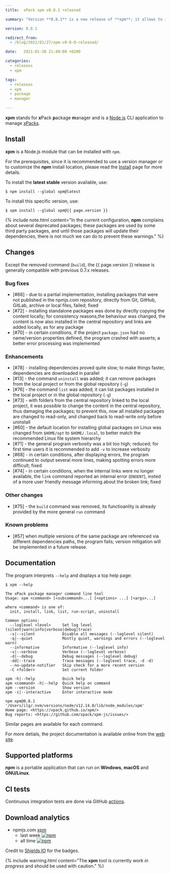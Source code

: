 ```yaml
---
title:  xPack xpm v0.8.1 released

summary: "Version **0.8.1** is a new release of **xpm**; it allows to install xPacks from Git repositories and adds new commands (list, uninstall); it also changes the default repository location on Linux."

version: 0.8.1

redirect_from:
  - /blog/2021/01/27/xpm-v0-8-0-released/

date:   2021-01-30 21:49:00 +0200

categories:
  - releases
  - xpm

tags:
  - releases
  - xpm
  - package
  - manager

---
```


**xpm** stands for **x**Pack **p**ackage **m**anager and is a 
[Node.js](https://nodejs.org/en/) CLI
application to manage
[xPacks](https://xpack.github.io/intro/#but-what-are-xpacks).

## Install

**xpm** is a Node.js module that can be installed with `npm`.

For the prerequisites, since it is recommended
to use a version manager or to customize the **npm** install location,
please read the
[Install](https://xpack.github.io/xpm/install/) page for more details.

To install the **latest stable** version available, use:

```console
$ npm install --global xpm@latest
```

To install this specific version, use:

```console
$ xpm install --global xpm@{{ page.version }}
```

{% include note.html content="In the current configuration,
**npm** complains about several deprecated
packages; these packages are used by some third party packages, and until
those packages will update their dependencies, there is not much we can
do to prevent these warnings." %}

## Changes

Except the removed command (`build`), the {{ page.version }} release
is generally compatible with previous 0.7.x releases.

### Bug fixes

- [#66] - due to a partial implementation,
  installing packages that were not published in the npmjs.com repository, 
  directly from Git, GitHub, GitLab, archive or local files, failed; fixed
- [#72] - installing standalone packages was done by directly copying
  the content locally; for consistency reasons,the behaviour was changed,
  the content is now also
  installed in the central repository and links are added locally, as
  for any package
- [#70] - in certain conditions, if the project `package.json` had no
  name/version properties defined, the program crashed with asserts; a better
  error processing was implemented

### Enhancements

- [#78] - installing dependencies proved quite slow; to make things
  faster, dependencies are downloaded in parallel
- [#13] - the command `uninstall` was added; it can remove packages
  from the local project or from the global repository (`-g`)
- [#76] - the command `list` was added; it can list packages
  installed in the local project or in the global repository (`-g`)
- [#73] - with folders from the central repository linked to the local
  project, it was possible to change the content in the central repository,
  thus damaging the packages; to prevent this, now all installed
  packages are changed to read-only, and changed back to read-write
  only before uninstall
- [#60] - the default location for installing global packages on Linux
  was changed from `$HOME/opt` to `$HOME/.local`, to better match the
  recommended Linux file system hierarchy
- [#71] - the general program verbosity was a bit too high; reduced; for
  first time users it is recommended to add `-v` to increase verbosity
- [#68] - in certain conditions, after displaying errors, the program
  continued to output several more lines, making spotting errors more
  difficult; fixed
- [#74] - in certain conditions, when the internal links were
  no longer available, the `link` command reported an
  internal error (`ENOENT`), insted of a more user friendly message
  informing about the broken link; fixed

### Other changes

- [#75] - the `build` command was removed, its functioanlity is already
  provided by the more general `run` command

### Known problems

- [#57] when multiple versions of the same package are referenced
  via different dependencies paths, the program fails; version
  mitigation will be implemented in a future release.

## Documentation

The program interprets `--help` and displays a top help page:

```console
$ xpm --help

The xPack package manager command line tool
Usage: xpm <command> [<subcommand>...] [<options> ...] [<args>...]

where <command> is one of:
  init, install, link, list, run-script, uninstall

Common options:
  --loglevel <level>     Set log level (silent|warn|info|verbose|debug|trace) 
  -s|--silent            Disable all messages (--loglevel silent) 
  -q|--quiet             Mostly quiet, warnings and errors (--loglevel warn) 
  --informative          Informative (--loglevel info) 
  -v|--verbose           Verbose (--loglevel verbose) 
  -d|--debug             Debug messages (--loglevel debug) 
  -dd|--trace            Trace messages (--loglevel trace, -d -d) 
  --no-update-notifier   Skip check for a more recent version 
  -C <folder>            Set current folder 

xpm -h|--help            Quick help 
xpm <command> -h|--help  Quick help on command 
xpm --version            Show version 
xpm -i|--interactive     Enter interactive mode 

npm xpm@0.8.1 '/Users/ilg/.nvm/versions/node/v12.14.0/lib/node_modules/xpm'
Home page: <https://xpack.github.io/xpm/>
Bug reports: <https://github.com/xpack/xpm-js/issues/>
```

Similar pages are available for each command.

For more detials, the project documentation is available online from the
[web site](https://xpack.github.io/xpm/).

## Supported platforms

**npm** is a portable application that can run on
**Windows**, **macOS** and **GNU/Linux**.

## CI tests

Continuous integration tests are done via GitHub
[actions](https://github.com/xpack/xpm-js/actions).

## Download analytics

- npmjs.com [xpm](https://www.npmjs.com/package/xpm)
  - last week [![npm](https://img.shields.io/npm/dw/xpm.svg)](https://www.npmjs.com/package/xpm/)
  - all time [![npm](https://img.shields.io/npm/dt/xpm.svg)](https://www.npmjs.com/package/xpm/)

Credit to [Shields IO](https://shields.io) for the badges.

{% include warning.html content="The **xpm** tool is currently _work in
progress_ and should be used with caution." %}
